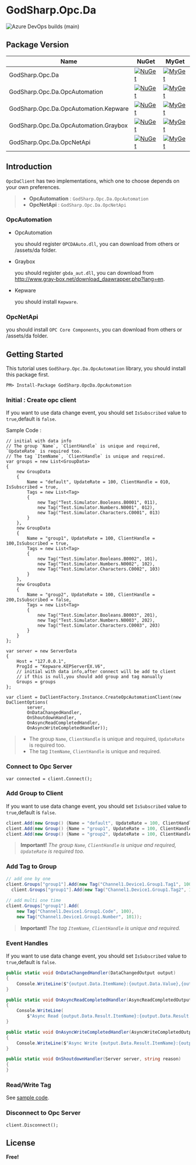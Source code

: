 # GodSharp.Opc.Da

![Azure DevOps builds (main)](https://img.shields.io/azure-devops/build/godsharp/public/4/main?label=azure%20pipelines&style=flat-square)

## Package Version

|Name|NuGet|MyGet|
|---|---|---|
| GodSharp.Opc.Da | [![NuGet](https://img.shields.io/nuget/v/GodSharp.Opc.Da?style=flat-square)](https://www.nuget.org/packages/GodSharp.Opc.Da) | [![MyGet](https://img.shields.io/myget/godsharp/v/GodSharp.Opc.Da?style=flat-square&label=myget)](https://www.myget.org/feed/godsharp/package/nuget/GodSharp.Opc.Da) |
| GodSharp.Opc.Da.OpcAutomation | [![NuGet](https://img.shields.io/nuget/v/GodSharp.Opc.Da.OpcAutomation?style=flat-square)](https://www.nuget.org/packages/GodSharp.Opc.Da.OpcAutomation) | [![MyGet](https://img.shields.io/myget/godsharplab/v/GodSharp.Opc.Da.OpcAutomation?style=flat-square&label=myget)](https://www.myget.org/feed/godsharp/package/nuget/GodSharp.Opc.Da.OpcAutomation) |
| GodSharp.Opc.Da.OpcAutomation.Kepware | [![NuGet](https://img.shields.io/nuget/v/GodSharp.Opc.Da.OpcAutomation.Kepware?style=flat-square)](https://www.nuget.org/packages/GodSharp.Opc.Da.OpcAutomation.Kepware) | [![MyGet](https://img.shields.io/myget/godsharp/v/GodSharp.Opc.Da.OpcAutomation.Kepware?style=flat-square&label=myget)](https://www.myget.org/feed/godsharp/package/nuget/GodSharp.Opc.Da.OpcAutomation.Kepware) |
| GodSharp.Opc.Da.OpcAutomation.Graybox | [![NuGet](https://img.shields.io/nuget/v/GodSharp.Opc.Da.OpcAutomation.Graybox?style=flat-square)](https://www.nuget.org/packages/GodSharp.Opc.Da.OpcAutomation.Graybox) | [![MyGet](https://img.shields.io/myget/godsharp/v/GodSharp.Opc.Da.OpcAutomation.Graybox?style=flat-square&label=myget)](https://www.myget.org/feed/godsharp/package/nuget/GodSharp.Opc.Da.OpcAutomation.Graybox) |
| GodSharp.Opc.Da.OpcNetApi | [![NuGet](https://img.shields.io/nuget/v/GodSharp.Opc.Da.OpcNetApi?style=flat-square)](https://www.nuget.org/packages/GodSharp.Opc.Da.OpcNetApi) | [![MyGet](https://img.shields.io/myget/godsharp/v/GodSharp.Opc.Da.OpcNetApi?style=flat-square&label=myget)](https://www.myget.org/feed/godsharp/package/nuget/GodSharp.Opc.Da.OpcNetApi) |

## Introduction

  `OpcDaClient` has two implementations, which one to choose depends on your own preferences.

  >- **OpcAutomation** : `GodSharp.Opc.Da.OpcAutomation`
  >- **OpcNetApi** : `GodSharp.Opc.Da.OpcNetApi`
  
### OpcAutomation

- OpcAutomation

  you should register `OPCDAAuto.dll`, you can download from others or /assets/da folder.

- Graybox

  you should register `gbda_aut.dll`, you can download from http://www.gray-box.net/download_daawrapper.php?lang=en.

- Kepware

  you should install `Kepware`.

### OpcNetApi

  you should install `OPC Core Components`, you can download from others or /assets/da folder.

## Getting Started

  This tutorial uses `GodSharp.Opc.Da.OpcAutomation` library, you should install this package first.

  ```
  PM> Install-Package GodSharp.OpcDa.OpcAutomation
  ```

### Initial : Create opc client
  If you want to use data change event, you should set `IsSubscribed` value to `true`,default is `false`.

  Sample Code :
  ```
  // initial with data info
  // The group `Name`, `ClientHandle` is unique and required, `UpdateRate` is required too.
  // The tag `ItemName`, `ClientHandle` is unique and required.
  var groups = new List<GroupData>
  {
      new GroupData
      {
          Name = "default", UpdateRate = 100, ClientHandle = 010, IsSubscribed = true,
          Tags = new List<Tag>
          {
              new Tag("Test.Simulator.Booleans.B0001", 011),
              new Tag("Test.Simulator.Numbers.N0001", 012),
              new Tag("Test.Simulator.Characters.C0001", 013)
          }
      },
      new GroupData
      {
          Name = "group1", UpdateRate = 100, ClientHandle = 100,IsSubscribed = true,
          Tags = new List<Tag>
          {
              new Tag("Test.Simulator.Booleans.B0002", 101),
              new Tag("Test.Simulator.Numbers.N0002", 102),
              new Tag("Test.Simulator.Characters.C0002", 103)
          }
      },
      new GroupData
      {
          Name = "group2", UpdateRate = 100, ClientHandle = 200,IsSubscribed = false,
          Tags = new List<Tag>
          {
              new Tag("Test.Simulator.Booleans.B0003", 201),
              new Tag("Test.Simulator.Numbers.N0003", 202),
              new Tag("Test.Simulator.Characters.C0003", 203)
          }
      }
  };

  var server = new ServerData
  {
      Host = "127.0.0.1",
      ProgId = "Kepware.KEPServerEX.V6",
      // initial with data info,after connect will be add to client
      // if this is null,you should add group and tag manually
      Groups = groups
  };
  
  var client = DaClientFactory.Instance.CreateOpcAutomationClient(new DaClientOptions(
          server, 
          OnDataChangedHandler, 
          OnShoutdownHandler,
          OnAsyncReadCompletedHandler, 
          OnAsyncWriteCompletedHandler));
  ```

  >- The group `Name`, `ClientHandle` is unique and required, `UpdateRate` is required too.
  >- The tag `ItemName`, `ClientHandle` is unique and required.

### Connect to Opc Server

  ```
  var connected = client.Connect();
  ```

### Add Group to Client

  If you want to use data change event, you should set `IsSubscribed` value to `true`,default is `false`.

  ```c#
  client.Add(new Group() {Name = "default", UpdateRate = 100, ClientHandle = 010});
  client.Add(new Group() {Name = "group1", UpdateRate = 100, ClientHandle = 100,IsSubscribed = true});
  client.Add(new Group() {Name = "group2", UpdateRate = 100, ClientHandle = 200,IsSubscribed = false});
  ```

  > **Important!** 
  > *The group `Name`, `ClientHandle` is unique and required, `UpdateRate` is required too.*

### Add Tag to Group

  ```c#
  // add one by one
  client.Groups["group1"].Add(new Tag("Channel1.Device1.Group1.Tag1", 100));
    client.Groups["group1"].Add(new Tag("Channel1.Device1.Group1.Tag2", 101));
    
  // add multi one time
  client.Groups["group1"].Add(
      new Tag("Channel1.Device1.Group1.Code", 100),
      new Tag("Channel1.Device1.Group1.Number", 101));
  ```

  > **Important!**
  > *The tag `ItemName`, `ClientHandle` is unique and required.*

### Event Handles

  If you want to use data change event, you should set `IsSubscribed` value to `true`,default is `false`.

  ```c#
  public static void OnDataChangedHandler(DataChangedOutput output)
  {
      Console.WriteLine($"{output.Data.ItemName}:{output.Data.Value},{output.Data.Quality} / {output.Data.Timestamp}");
  }
  
  public static void OnAsyncReadCompletedHandler(AsyncReadCompletedOutput output)
  {
      Console.WriteLine(
          $"Async Read {output.Data.Result.ItemName}:{output.Data.Result.Value},{output.Data.Result.Quality} / {output.Data.Result.Timestamp} / {output.Data.Code}");
  }
  
  public static void OnAsyncWriteCompletedHandler(AsyncWriteCompletedOutput output)
  {
      Console.WriteLine($"Async Write {output.Data.Result.ItemName}:{output.Data.Code}");
  }
  
  public static void OnShoutdownHandler(Server server, string reason)
  {
  }
  ```

### Read/Write Tag

  See [sample code](./Program.cs).

### Disconnect to Opc Server

  ```
  client.Disconnect();
  ```

## License

  **Free!**